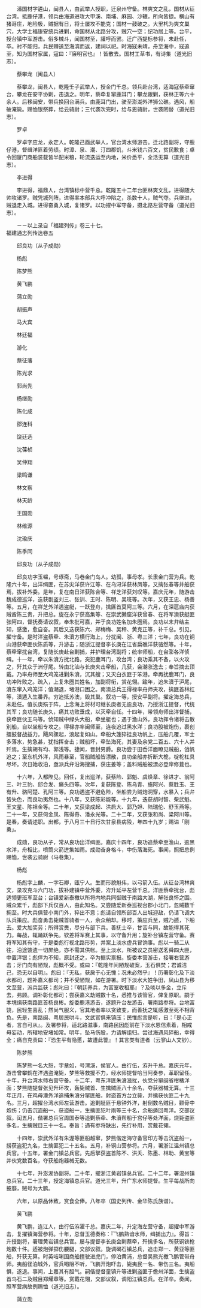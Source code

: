 <!-- { "loadSidebar": true } -->
　　潘国材字遴山，闽县人，由武举人授职，迁泉州守备。林爽文之乱，国材从征台湾。抵鹿仔港，领兵由海道进攻大甲溪、南埔、麻园、沙辘，所向皆捷。横山有猪哥庄，地险极，贼据有日，将士屡攻不能克；国材一鼓破之。大里杙为爽文巢穴，大学士福康安统兵进剿，命国材从北路分攻，贼穴一空；纪功居上等。台平，授台镇中军游击。俗多械斗，闻国材至，讙呼而罢。迁广西提标参将，未赴任，卒。衬不能归，兵民赙送至海滨而返，建祠以祀。时海寇未靖，舟至海中，寇追至，知为国材家属，寇曰：『廉明官也』！皆散去。国材工草书，有诗集（道光旧志）。

　　蔡攀龙（闽县人）

　　蔡攀龙，闽县人，乾隆壬子武举人，授金门千总。领兵赴台湾，适海寇蔡牵窜台，攀龙在安平协剿，击退之。明年，蔡牵复窜鹿耳门；攀龙跟剿，获林正等六十余人。后移闽安，带兵换回台满兵。由鹿耳门出，驶至澎湖外洋狮公礁。遇风，船破淹毙。赐恤银祭葬，给云骑尉；三代袭次完时，给与恩骑尉，世袭罔替（道光旧志）。

　　罗卓

　　罗卓字应龙，永定人。乾隆己酉武举人，官台湾水师游击。迁北路副将，守鹿仔港，督缉洋匪着劳绩。时漳、泉、潮、汀四郡饥，斗米钱六百文，贫民歉食；卓令回厦门商船装载皆半配米粮，轮流迭运至内地，米价悉平，全活无算（道光旧志）。

　　李进得

　　李进得，福鼎人，台湾镇标中营千总。乾隆五十二年台匪林爽文乱，进得随大帅攻诸罗。贼凭城列阵，进得率本部兵大呼冲陷之，杀数十人，贼气夺。兵继进，贼退走入城。进得奋勇入城，复诸罗。以功擢中军守备，摄北路左营守备（道光旧志）。

　　－－以上录自「福建列传」卷三十七。  
福建通志列传选卷五

　　邱良功（从子成勋）

　　杨彪

　　陈梦熊

　　黄飞鹏

　　蒲立勋

　　胡振声

　　马大宾

　　林廷福

　　游化

　　蔡征藩

　　陈光求

　　郭尚先

　　杨继勋

　　陈化成

　　邵连科

　　饶廷选

　　沈葆桢

　　吴仲翔

　　梁鸣谦

　　林文察

　　林天龄

　　王国勋

　　林维源

　　沈瑜庆

　　陈季同

　　邱良功（从子成勋）

　　邱良功字玉韫，号琢斋，马巷金门岛人。幼孤，事母孝。长隶金门营为兵。乾隆六十年，出洋缉匪，在苏尖洋获许江等、在乌浔洋获林凤等，又擒张春等并船获焉，拔补外委。是年，复在南日洋获陈合等、祥芝洋获刘叹等。嘉庆元年，随游击魏成德巡洋，迭获剧盗刘三、张训、王时、陈明、吴班等。次年，又获王忠、杨善等。五月，在祥芝外洋遇盗艇，一跃登舟，擒匪首莫阿三等。六月，在深扈庙内获贼酋陈三贵，升把总。旋在永宁获高集等、在崇武獭窟洋获曾春、在将军澳获艇匪张阿四，督抚奏请议叙，奉朱批可嘉，并于良功姓名加朱圈焉。良功以末弁结主知，感激，愈自奋。其后又迭获陈六、郑梅梅、吴秤、黄克正等，补千总。引见，擢守备。是时洋盗蔡牵、朱濆方横行海上，分扰闽、浙、粤三洋；七年，良功在铜山港获牵匪伙陈质等，升游击；随浙江提督李长庚在江省扁礁洋获骆然等。十年，蔡牵窜扰台湾，复随长庚赴台剿捕，并护理台湾副将；统率师船，在台澎各洋侦缉。十一年，牵以朱濆方扰北路，突犯鹿耳门，攻台湾；良功乘其不备，以火攻之，歼其众于洲仔尾。转由北汕与长庚夹击牵船，几获，会潮涨逸去；奉旨摘去顶戴。乃率舟师至大鸡笼进剿朱濆，沉其艘；又灭白衣匪于笨港。牵再扰鹿耳门，良功冲阵败之。疏入，上复朱圈其姓名，加副将衔，赏花翎。踰年，追朱濆于沪尾，濆东窜入鸡笼洋；值潮退，堵港口困之。南澳总兵王得禄率舟师夹攻，擒匪首林红等，濆遁入生番界。穷追抵苏澳，毁其巢。叙功一等，授安平副将。擢定海总兵，未赴任。值长庚殒于阵，上念海上将材可继长庚者无逾良功，乃授浙江提督，代统其军；良功随长庚久，痛其功败垂成，以灭牵自任。十四年，带领舟师出洋督捕，获牵匪伙王鸟等。侦知贼中绿头大船，牵坐艇也；遇于渔山外，良功挥令诸将击散别船，自以坐船专攻之。得禄亦率闽师至，连夜追过黑水洋；良功股被炮伤，裹创擂鼓督战益力。飓风骤起，浪起复如山。牵船大篷猝挂良功帆上，压船几覆，军士多落水，势急甚，犹指挥奋击；贼船坏，牵坠海死，其妻及余党二百五、六十人并歼焉。生擒胡有均、郭浅等。捷闻，晋封男爵。良功尝于田岙洋面瞭见贼船，戗帆追之；至东机外洋，风雨暴至，官船贼船皆漂散，良功坐船亦折断大桅，椗柁杠具尽坏。次日始收泊，亟派兵弁沿海搜捕，获庄姜等；盖料贼船被漂必登岸修葺也。

　　十六年，入都陛见。回任，复出巡洋，获蔡险、郭魁、虞焕章、徐进才、翁阿三、叶三豹、邱合发、癞头四等。次年，复获陈登、陈乌青、施阿兴、蔡胜玉、王有升、骆阿楚、孔阿三等。良功遇盗不避危险，坐船尝为贼炮洞穿，水暴入；兵弁皆失色，而良功夷然也。十八年，又获陈彩能等。十九年，迭获胡时智、柴武魁、王文星、陈祖金等。二十年，又获梁成起、洪启大、郭乃妲、陆瑞伦、舒玉燕等。二十一年，又获何金凤、陈得奇、潘永光等。二十二年，又获张和尚、梁阿川等。是春，奏请述职。出都，于八月三十日行次甘泉县病殁，年四十九岁；赐谥「刚勇」。

　　成勋，良功从子，常从良功出洋缉匪。嘉庆十四年，良功追蔡牵至渔山，逾黑水洋，舟相比，喷筒火箭迸集如雨。成勋奋身格斗，中伤落海死。事闻，照把总例赐恤，世袭云骑尉（马巷集）。

　　杨彪

　　杨彪字上麟，一字石卿，瓯宁人。生而形貌魁伟，以弓箭入伍。从征台湾林爽文，录攻克斗六门功，拔补建镇中营外委，洊升延平左营千总。洋匪蔡牵扰台，彪适领更班军至台；台镇爱新泰檄以所将内地兵同御贼于南路大湖，解张良怀之围。贼众累千，彪部下兵仅百人，由此知名。又尝随爱新泰巡视台郡小北门，忽贼数千拥至。时大兵俱营小南门外，猝出不意；彪请自领所部百人出城迎敌，仍请飞调大队兵策应。彪奋勇击毙贼首骑者一人，余众稍却。移时，策应兵至，贼乃遁，下船去。爱大加奖劳；所得赏赉，尽分与部下兵。善抚士卒，甘苦与同，故能得其死力。每战，辄踊跃争先。钦差将军赛上其事，以守备升用；旋补台镇左营守备。赛将军知其有守，于是委彪行视北路形势，并案上淡水虚兵冒饷事。彪以一骑二从往，沿途馈遗一切屏绝，亦不需其供帐。至上淡水，所被议之员密送茗舜四大匣，中置洋银；彪佯为不知，原封还之，卒为据实禀报。旋委本营游击，接署右营游击；牙门向有陋规，彪概不受。或曰：『乾隆年间陋规破案，玉石俱焚；君诚洁己，恐无以自明』。彪曰：『无私，获戾于心无愧；况未必然乎』！历署彰化及下淡水都司，题补嘉义都司；并不受陋规，如在游署。时下淡水大姓争田，凤山县为移文至营，派兵监获；彪叱曰：『朝廷养兵，为富室收租耶』？及啖以多金，立斥去，弗顾。调补彰化都司；尝获嘉义劫贼数十名，悉推与该管官，俾复原职。嗣于本境缉获南路匪首杨良彬。旋委鹿港游击，遂题升台左游击，署南路参将。台地富饶，民轻生喜乱；然尚气服义，官其地者率以贪致变，而善抚之辄感激至死不相背负。先是，南路闽、粤居民哄斗，文武官俱来镇压；民惟彪言是听，曰：『是心正者，言自可从』。及署参将，适北路滋事，南路民因彪前在下淡水恩信素着，相戒毋妄动，所辖地安堵如常。明年，坠马伤股，力请解组归。尝过海遇风碎船，幸得全；痛自克责曰：『恐生平有隐慝，故遭此警』！其言类有道者（云寥山人文钞）。

　　陈梦熊

　　陈梦熊一名大恕，字章如，号渭溪，侯官人。由行伍，洊升千总。嘉庆元年，游击曾攀鹤在洋遇盗淹毙，梦熊等救援不力，经水师提督哈当阿奏参，革职留任。十年，升台湾水师右营守备。十二年，粤东洋匪朱濆滋扰，伙党分窜闽省柑橘洋面；梦熊随提督张见升环攻，轰毙贼首、生擒贼匪八十余名，夺获器械无算。十三年正月，在鸡母澳外洋追捕朱濆分窜匪船，射盗首方台立毙，并擒获伙匪二十九名。三月，超擢台湾水师左营游击。追剿艇匪于悬钟外洋，射倒数名贼目，颧骨中炮伤；仍击沉盗船一、获盗船一，生擒匪犯叶雨等三十名，余船遁回粤洋。交部议叙。闰五月，偕署总兵官周国泰等追剿蔡牵、朱濆帮船于宫仔等处洋面，烧毙盗匪多名，生擒贼目三十一名。奉旨：遇有参将缺出，先行补用，赏戴花翎。

　　十四年，崇武外洋有朱渥等匪船越窜，梦熊偕定海守备官印方等击沉盗船一，捞获盗犯九名，生擒匪犯二十五名。五月，补铜山营参将。六月，署浙江温州镇总兵官。十五年，署金门镇总兵官。先后拏获盗首陈不、洪夭、陈墨、林助、黄宝等并伙党数百名，夺获船炮器械无数。

　　十七年，升澎湖协副将。二十年，擢浙江黄岩镇总兵官。二十二年，署温州镇总兵官。二十三年，授定海镇总兵官。道光三年，升广东水师提督。生平每战所向披靡，贼号为大鹏。

　　六年，以原品休致，赏食全俸。八年卒（国史列传、金华陈氏族谱）。

　　黄飞鹏

　　黄飞鹏，连江人，由行伍洊濯千总。嘉庆二年，升定海左营守备，超擢中军游击，复擢镇海营参将。十年，总督玉德奏称：『飞鹏熟谙水师，缉捕出力』。得旨：升授副将，署理黄岩镇总兵官。屡与提督李长庚会剿蔡牵，歼擒多名，所获铜铁枪炮数十件。适被炮弹掷伤腰腿，交部议叙。旋调碣石镇总兵，追击郑一、黄亚等匪船，歼获无算。时英咭唎国商船擅驶进虎门，停泊黄浦，总督吴熊光檄飞鹏管带舟师。夷船径泊城外，官兵喝阻不听，飞鹏开炮吓击，毙夷民一名、带伤三名。夷船惧，遂退。事闻，上嘉其有胆气。嗣偕提督童镇升等进剿盗匪于儋州洋面，生擒盗首鸟石二及贼目郑耀章等。赏戴花翎，交部议叙，调阳江镇总兵。在洋卒。奏闻，照军营病故例赐恤（道光旧志）。

　　蒲立勋

